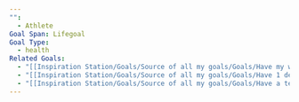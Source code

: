 ```yaml
---
"":
  - Athlete
Goal Span: Lifegoal
Goal Type:
  - health
Related Goals:
  - "[[Inspiration Station/Goals/Source of all my goals/Goals/Have my work-out, meditation & re-align routines feel as natural & unskippable as brushing my teeth\\|Have my work-out, meditation & re-align routines feel as natural & unskippable as brushing my teeth]]"
  - "[[Inspiration Station/Goals/Source of all my goals/Goals/Have 1 deeply immersive workout, meditation & re-alignment week a year\\|Have 1 deeply immersive workout, meditation & re-alignment week a year]]"
  - "[[Inspiration Station/Goals/Source of all my goals/Goals/Have a team of coaches, trainers & therapists nurturing me & holding me accountable\\|Have a team of coaches, trainers & therapists nurturing me & holding me accountable]]"
---
```

